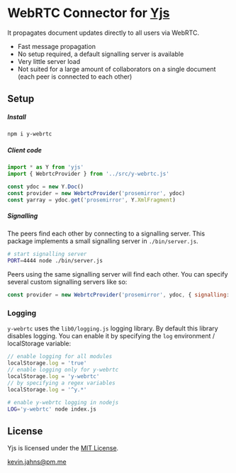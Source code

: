 # WebRTC Connector for [Yjs](https://github.com/y-js/yjs)

It propagates document updates directly to all users via WebRTC.

* Fast message propagation
* No setup required, a default signalling server is available
* Very little server load
* Not suited for a large amount of collaborators on a single document (each peer is connected to each other)

## Setup

##### Install

```sh
npm i y-webrtc
```

##### Client code

```js
import * as Y from 'yjs'
import { WebrtcProvider } from '../src/y-webrtc.js'

const ydoc = new Y.Doc()
const provider = new WebrtcProvider('prosemirror', ydoc)
const yarray = ydoc.get('prosemirror', Y.XmlFragment)
```

##### Signalling

The peers find each other by connecting to a signalling server. This package implements a small signalling server in `./bin/server.js`.

```sh
# start signalling server
PORT=4444 node ./bin/server.js
```

Peers using the same signalling server will find each other. You can specify several custom signalling servers like so:

```js
const provider = new WebrtcProvider('prosemirror', ydoc, { signalling: ['wss://y-webrtc-ckynwnzncc.now.sh', 'ws://localhost:4444'] })
```

### Logging

`y-webrtc` uses the `lib0/logging.js` logging library. By default this library disables logging. You can enable it by specifying the `log` environment / localStorage variable:

```js
// enable logging for all modules
localStorage.log = 'true'
// enable logging only for y-webrtc
localStorage.log = 'y-webrtc'
// by specifying a regex variables
localStorage.log = '^y.*'
```

```sh
# enable y-webrtc logging in nodejs
LOG='y-webrtc' node index.js
```

## License
Yjs is licensed under the [MIT License](./LICENSE).

<kevin.jahns@pm.me>

